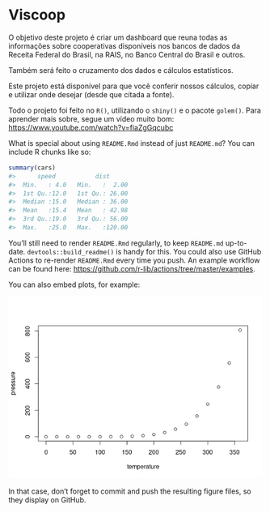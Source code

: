 
<!-- README.md is generated from README.Rmd. Please edit that file -->

# Viscoop

<!-- badges: start -->
<!-- badges: end -->

O objetivo deste projeto é criar um dashboard que reuna todas as
informações sobre cooperativas disponíveis nos bancos de dados da
Receita Federal do Brasil, na RAIS, no Banco Central do Brasil e outros.

Também será feito o cruzamento dos dados e cálculos estatísticos.

Este projeto está disponível para que você conferir nossos cálculos,
copiar e utilizar onde desejar (desde que citada a fonte).

Todo o projeto foi feito no `R()`, utilizando o `shiny()` e o pacote
`golem()`. Para aprender mais sobre, segue um vídeo muito bom:
<https://www.youtube.com/watch?v=fiaZgGqcubc>

What is special about using `README.Rmd` instead of just `README.md`?
You can include R chunks like so:

``` r
summary(cars)
#>      speed           dist       
#>  Min.   : 4.0   Min.   :  2.00  
#>  1st Qu.:12.0   1st Qu.: 26.00  
#>  Median :15.0   Median : 36.00  
#>  Mean   :15.4   Mean   : 42.98  
#>  3rd Qu.:19.0   3rd Qu.: 56.00  
#>  Max.   :25.0   Max.   :120.00
```

You’ll still need to render `README.Rmd` regularly, to keep `README.md`
up-to-date. `devtools::build_readme()` is handy for this. You could also
use GitHub Actions to re-render `README.Rmd` every time you push. An
example workflow can be found here:
<https://github.com/r-lib/actions/tree/master/examples>.

You can also embed plots, for example:

![](README_files/figure-gfm/pressure-1.png)<!-- -->

In that case, don’t forget to commit and push the resulting figure
files, so they display on GitHub.
